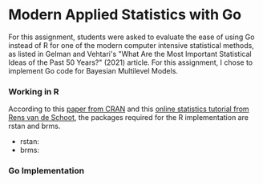 # Modern Applied Statistics with Go
For this assignment, students were asked to evaluate the ease of using Go instead of R for one of the modern computer intensive statistical methods, as listed in Gelman and Vehtari's "What Are the Most Important Statistical Ideas of the Past 50 Years?" (2021) article. For this assignment, I chose to implement Go code for Bayesian Multilevel Models.
### Working in R
According to this [paper from CRAN](https://cran.r-project.org/web/packages/brms/vignettes/brms_overview.pdf) and this [online statistics tutorial from Rens van de Schoot](https://www.rensvandeschoot.com/tutorials/brms-started/), the packages required for the R implementation are rstan and brms. 
- rstan:
- brms:
### Go Implementation


